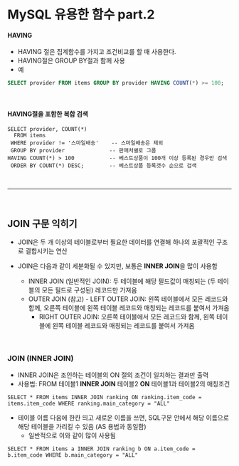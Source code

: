 # MySQL 유용한 함수 part.2

#### HAVING


- HAVING 절은 집계함수를 가지고 조건비교를 할 때 사용한다.
- HAVING절은 GROUP BY절과 함께 사용
- 예

```sql
SELECT provider FROM items GROUP BY provider HAVING COUNT(*) >= 100;
```

<br>

#### HAVING절을 포함한 복합 검색

```mysql
SELECT provider, COUNT(*) 
  FROM items  
 WHERE provider != '스마일배송'    -- 스마일배송은 제외
 GROUP BY provider              -- 판매처별로 그룹
HAVING COUNT(*) > 100           -- 베스트상품이 100개 이상 등록된 경우만 검색
 ORDER BY COUNT(*) DESC;        -- 베스트상품 등록갯수 순으로 검색
```

<br>

---

<br>

## JOIN 구문 익히기

* JOIN은 두 개 이상의 테이블로부터 필요한 데이터를 연결해 하나의 포괄적인 구조로 결합시키는 연산

* JOIN은 다음과 같이 세분화될 수 있지만, 보통은 **INNER JOIN**을 많이 사용함
  - INNER JOIN (일반적인 JOIN): 두 테이블에 해당 필드값이 매칭되는 (두 테이블의 모든 필드로 구성된) 레코드만 가져옴
  - OUTER JOIN (참고)
    	- LEFT OUTER JOIN: 왼쪽 테이블에서 모든 레코드와 함께, 오른쪽 테이블에 왼쪽 테이블 레코드와 매칭되는 레코드를 붙여서 가져옴
   	 - RIGHT OUTER JOIN: 오른쪽 테이블에서 모든 레코드와 함께, 왼쪽 테이블에 왼쪽 테이블 레코드와 매칭되는 레코드를 붙여서 가져옴

<br>

### JOIN (INNER JOIN)
* INNER JOIN은 조인하는 테이블의 ON 절의 조건이 일치하는 결과만 출력
* 사용법: FROM 테이블1 **INNER JOIN** 테이블2 **ON** 테이블1과 테이블2의 매칭조건

```mysql
SELECT * FROM items INNER JOIN ranking ON ranking.item_code = items.item_code WHERE ranking.main_category = "ALL" 
```

* 테이블 이름 다음에 한칸 띄고 새로운 이름을 쓰면, SQL구문 안에서 해당 이름으로 해당 테이블을 가리킬 수 있음 (AS 용법과 동일함)
	- 일반적으로 이와 같이 많이 사용됨

```mysql
SELECT * FROM items a INNER JOIN ranking b ON a.item_code = b.item_code WHERE b.main_category = "ALL" 
```

<br>